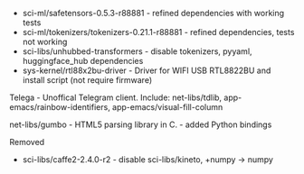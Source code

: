 - sci-ml/safetensors-0.5.3-r88881 - refined dependencies with working tests
- sci-ml/tokenizers/tokenizers-0.21.1-r88881 - refined dependencies, tests not working
- sci-libs/unhubbed-transformers - disable tokenizers, pyyaml, huggingface_hub dependencies
- sys-kernel/rtl88x2bu-driver - Driver for WIFI USB RTL8822BU and install script (not require firmware)

Telega - Unoffical Telegram client. Include:  net-libs/tdlib, app-emacs/rainbow-identifiers, app-emacs/visual-fill-column

net-libs/gumbo - HTML5 parsing library in C. - added Python bindings

Removed
- sci-libs/caffe2-2.4.0-r2  - disable sci-libs/kineto, +numpy -> numpy